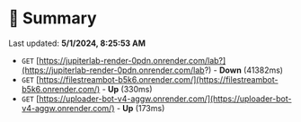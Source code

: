 # 📖 Summary
Last updated: **5/1/2024, 8:25:53 AM**

- `GET` [https://jupiterlab-render-0pdn.onrender.com/lab?](https://jupiterlab-render-0pdn.onrender.com/lab?) - **Down** (41382ms)
- `GET` [https://filestreambot-b5k6.onrender.com/](https://filestreambot-b5k6.onrender.com/) - **Up** (330ms)
- `GET` [https://uploader-bot-v4-aggw.onrender.com/](https://uploader-bot-v4-aggw.onrender.com/) - **Up** (173ms)
